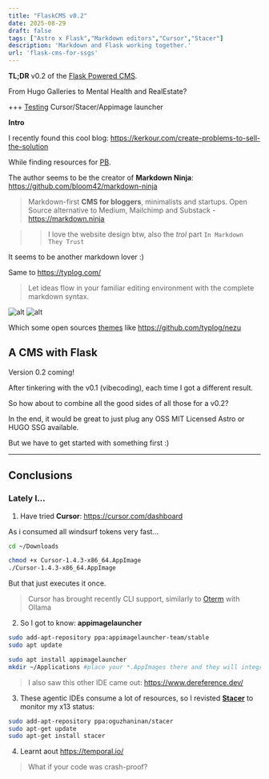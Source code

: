```yaml
---
title: "FlaskCMS v0.2"
date: 2025-08-29
draft: false
tags: ["Astro x Flask","Markdown editors","Cursor","Stacer"]
description: 'Markdown and Flask working together.'
url: 'flask-cms-for-ssgs'
---
```


**TL;DR** v0.2 of the [Flask Powered CMS](#a-cms-with-flask). 

From Hugo Galleries to Mental Health and RealEstate?

+++ [Testing](#lately-i) Cursor/Stacer/Appimage launcher

**Intro**

I recently found this cool blog: https://kerkour.com/create-problems-to-sell-the-solution

While finding resources for [PB](https://jalcocert.github.io/JAlcocerT/pocketbase/).

The author seems to be the creator of **Markdown Ninja**: https://github.com/bloom42/markdown-ninja

> Markdown-first **CMS for bloggers**, minimalists and startups. Open Source alternative to Medium, Mailchimp and Substack - https://markdown.ninja

>> I love the website design btw, also the *trol* part `In Markdown They Trust`

It seems to be another markdown lover :)

Same to https://typlog.com/

> Let ideas flow in your familiar editing environment with the complete markdown syntax.

![alt](blog_img/dev/PB/selfh-pb.png) ![alt](blog_img/dev/PB/selfh-pb.png)

Which some open sources [themes](https://themes.typlog.com/#/nezu) like https://github.com/typlog/nezu

## A CMS with Flask

Version 0.2 coming!

After tinkering with the v0.1 (vibecoding), each time I got a different result.

So how about to combine all the good sides of all those for a v0.2?

In the end, it would be great to just plug any OSS MIT Licensed Astro or HUGO SSG available.

But we have to get started with something first :)





---


## Conclusions


### Lately I...


1. Have tried **Cursor**: https://cursor.com/dashboard

As i consumed all windsurf tokens very fast...

```sh
cd ~/Downloads

chmod +x Cursor-1.4.3-x86_64.AppImage
./Cursor-1.4.3-x86_64.AppImage
```

But that just executes it once.

> Cursor has brought recently CLI support, similarly to [Oterm](https://github.com/ggozad/oterm) with Ollama

2. So I got to know: **appimagelauncher**

```sh
sudo add-apt-repository ppa:appimagelauncher-team/stable
sudo apt update

sudo apt install appimagelauncher
mkdir ~/Applications #place your *.AppImages there and they will integrate with your linux!
```

> I also saw this other IDE came out: https://www.dereference.dev/

3. These agentic IDEs consume a lot of resources, so I revisted **[Stacer](https://oguzhaninan.github.io/Stacer-Web/)** to monitor my x13 status:

```sh
sudo add-apt-repository ppa:oguzhaninan/stacer
sudo apt-get update
sudo apt-get install stacer
```

4. Learnt aout https://temporal.io/

> What if your code was crash-proof?